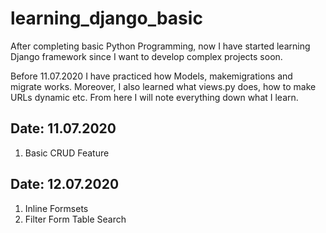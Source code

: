 # learning_django_basic
After completing basic Python Programming, now I have started learning Django framework since I want to develop complex projects soon. 


<p>Before 11.07.2020 I have practiced how Models, makemigrations and migrate works. Moreover, I also learned what views.py does, how to make URLs dynamic etc. From here I will note everything down what I learn.</p>

<div>
    <h2>Date: 11.07.2020</h2>
    <ol>
        <li>Basic CRUD Feature</li>
    </ol>
</div>
<div>
    <h2>Date: 12.07.2020</h2>
    <ol>
        <li>Inline Formsets</li>
        <li>Filter Form Table Search</li>
    </ol>
</div>
